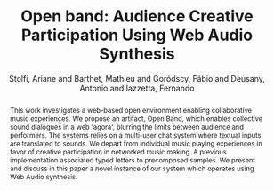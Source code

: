--- 
title: "Open band: Audience Creative Participation Using Web Audio Synthesis" 
abstract: "This work investigates a web-based open environment enabling collaborative music experiences. We propose an artifact, Open Band, which enables collective sound dialogues in a web 'agora', blurring the limits between audience and performers. The systems relies on a multi-user chat system where textual inputs are translated to sounds. We depart from individual music playing experiences in favor of creative participation in networked music making. A previous implementation associated typed letters to precomposed samples. We present and discuss in this paper a novel instance of our system which operates using Web Audio synthesis." 
address: "London" 
author: "Stolfi, Ariane and Barthet, Mathieu and Goródscy, Fábio and Deusany, Antonio and Iazzetta, Fernando"
webAuthor: "Ariane Stolfi, Mathieu Barthet, Fábio Goródscy, Antonio Deusany, Fernando Iazzetta" 
booktitle: "Proceedings of the International Web Audio Conference" 
editor: "Thalmann, Florian and Ewert, Sebastian" 
month: "Proceedings of the International Web Audio Conference"
pages: "" 
publisher: "Queen Mary University of London" 
series: "WAC '17"
track: "Paper"  
year: "2017" 
id: "2017_11" 
tags: year2017
media: https://youtu.be/BhL3J5hcwNE?t=10167 
pdflink: /_data/papers/pdf/2017/2017_11.pdf
ISSN: 2663-5844
---